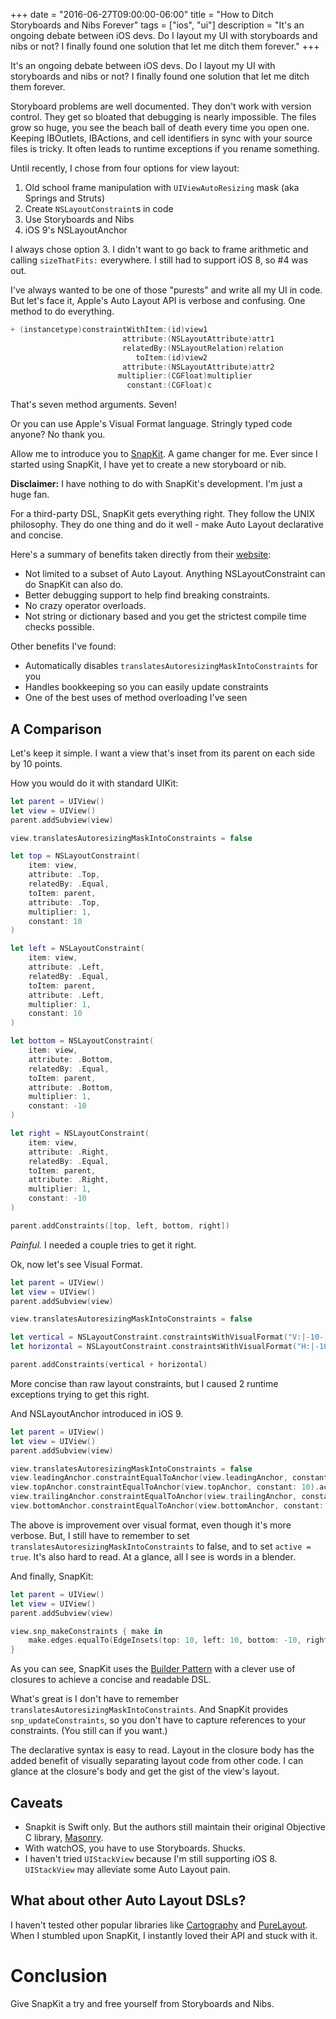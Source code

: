 +++
date = "2016-06-27T09:00:00-06:00"
title = "How to Ditch Storyboards and Nibs Forever"
tags = ["ios", "ui"]
description = "It's an ongoing debate between iOS devs. Do I layout my UI with storyboards and nibs or not? I finally found one solution that let me ditch them forever."
+++

It's an ongoing debate between iOS devs. Do I layout my UI with storyboards and
nibs or not? I finally found one solution that let me ditch 
them forever.

Storyboard problems are well documented. They don't work with version control.
They get so bloated that debugging is nearly impossible. The files grow
so huge, you see the beach ball of death every time you open one. Keeping
IBOutlets, IBActions, and cell identifiers in sync with your source files is
tricky. It often leads to runtime exceptions if you rename something.

Until recently, I chose from four options for view layout:

1. Old school frame manipulation with `UIViewAutoResizing` mask (aka Springs
   and Struts)
2. Create `NSLayoutConstraint`s in code
3. Use Storyboards and Nibs
4. iOS 9's NSLayoutAnchor

I always chose option 3. I didn't want to go back to frame arithmetic and
calling `sizeThatFits:` everywhere. I still had to support iOS 8, so #4 was
out.

I've always wanted to be one of those "purests" and write all my UI in code. But
let's face it, Apple's Auto Layout API is verbose and confusing. One method to
do everything.

```objectivec
+ (instancetype)constraintWithItem:(id)view1
                         attribute:(NSLayoutAttribute)attr1
                         relatedBy:(NSLayoutRelation)relation
                            toItem:(id)view2
                         attribute:(NSLayoutAttribute)attr2
                        multiplier:(CGFloat)multiplier
                          constant:(CGFloat)c
```

That's seven method arguments. Seven!

Or you can use Apple's Visual Format language. Stringly typed code anyone? No
thank you.

Allow me to introduce you to [SnapKit](https://github.com/SnapKit/SnapKit). A
game changer for me. Ever since I started using SnapKit, I have yet to create a
new storyboard or nib.

**Disclaimer:** I have nothing to do with SnapKit's development. I'm just a
huge fan.

For a third-party DSL, SnapKit gets everything right. They follow the UNIX
philosophy. They do one thing and do it well - make Auto Layout declarative and
concise. 

Here's a summary of benefits taken directly from their
[website](http://snapkit.io/docs/):  

* Not limited to a subset of Auto Layout. Anything NSLayoutConstraint can do
  SnapKit can also do.
* Better debugging support to help find breaking constraints.
* No crazy operator overloads.
* Not string or dictionary based and you get the strictest compile time checks
  possible.

Other benefits I've found:

* Automatically disables `translatesAutoresizingMaskIntoConstraints`
  for you
* Handles bookkeeping so you can easily update constraints
* One of the best uses of method overloading I've seen

## A Comparison

Let's keep it simple. I want a view that's inset from its parent on each side
by 10 points.

How you would do it with standard UIKit:

```swift
let parent = UIView()
let view = UIView()
parent.addSubview(view)

view.translatesAutoresizingMaskIntoConstraints = false

let top = NSLayoutConstraint(
    item: view,
    attribute: .Top,
    relatedBy: .Equal,
    toItem: parent,
    attribute: .Top,
    multiplier: 1,
    constant: 10
)

let left = NSLayoutConstraint(
    item: view,
    attribute: .Left,
    relatedBy: .Equal,
    toItem: parent,
    attribute: .Left,
    multiplier: 1,
    constant: 10
)

let bottom = NSLayoutConstraint(
    item: view,
    attribute: .Bottom,
    relatedBy: .Equal,
    toItem: parent,
    attribute: .Bottom,
    multiplier: 1,
    constant: -10
)

let right = NSLayoutConstraint(
    item: view,
    attribute: .Right,
    relatedBy: .Equal,
    toItem: parent,
    attribute: .Right,
    multiplier: 1,
    constant: -10
)

parent.addConstraints([top, left, bottom, right])
```

*Painful.* I needed a couple tries to get it right.

Ok, now let's see Visual Format.

```swift
let parent = UIView()
let view = UIView()
parent.addSubview(view)

view.translatesAutoresizingMaskIntoConstraints = false

let vertical = NSLayoutConstraint.constraintsWithVisualFormat("V:|-10-[view]-10-|", options: [], metrics: nil, views: ["view": view])
let horizontal = NSLayoutConstraint.constraintsWithVisualFormat("H:|-10-[view]-10-|", options: [], metrics: nil, views: ["view": view])

parent.addConstraints(vertical + horizontal)
```

More concise than raw layout constraints, but I caused 2 runtime
exceptions trying to get this right.

And NSLayoutAnchor introduced in iOS 9.

```swift
let parent = UIView()
let view = UIView()
parent.addSubview(view)

view.translatesAutoresizingMaskIntoConstraints = false
view.leadingAnchor.constraintEqualToAnchor(view.leadingAnchor, constant: 10).active = true
view.topAnchor.constraintEqualToAnchor(view.topAnchor, constant: 10).active = true
view.trailingAnchor.constraintEqualToAnchor(view.trailingAnchor, constant: -10).active = true
view.bottomAnchor.constraintEqualToAnchor(view.bottomAnchor, constant: -10).active = true
```

The above is improvement over visual format, even though it's more verbose.
But, I still have to remember to set
`translatesAutoresizingMaskIntoConstraints` to false, and to set `active =
true`. It's also hard to read. At a glance, all I see is words in a blender.

And finally, SnapKit:

```swift
let parent = UIView()
let view = UIView()
parent.addSubview(view)

view.snp_makeConstraints { make in
    make.edges.equalTo(EdgeInsets(top: 10, left: 10, bottom: -10, right: -10))
}
```

As you can see, SnapKit uses the [Builder
Pattern](https://en.wikipedia.org/wiki/Builder_pattern) with a clever use of
closures to achieve a concise and readable DSL.

What's great is I don't have to remember
`translatesAutoresizingMaskIntoConstraints`. And SnapKit provides
`snp_updateConstraints`, so you don't have to capture references to your
constraints. (You still can if you want.) 

The declarative syntax is easy to read. Layout in the closure body has the
added benefit of visually separating layout code from other code. I can glance
at the closure's body and get the gist of the view's layout. 

## Caveats

* Snapkit is Swift only. But the authors still maintain their original
  Objective C library, [Masonry](https://github.com/SnapKit/Masonry).
* With watchOS, you have to use Storyboards. Shucks.
* I haven't tried `UIStackView` because I'm still supporting
  iOS 8. `UIStackView` may alleviate some Auto Layout pain.

## What about other Auto Layout DSLs?

I haven't tested other popular libraries like
[Cartography](https://github.com/robb/Cartography) and
[PureLayout](https://github.com/PureLayout/PureLayout). When I stumbled upon
SnapKit, I instantly loved their API and stuck with it.

# Conclusion

Give SnapKit a try and free yourself from Storyboards and Nibs.
